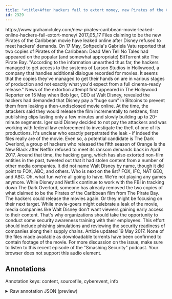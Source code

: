 ```yaml
---
title: "<title>After hackers fail to extort money, new Pirates of the Caribbean movie torrents appear</title>"
id: 2329
---
```


<title>After hackers fail to extort money, new Pirates of the Caribbean movie torrents appear</title>
<source> https://www.grahamcluley.com/new-pirates-caribbean-movie-leaked-online-hackers-fail-extort-money/ </source>
<date> 2017_05_17 </date>
<text>
Files claiming to be the new Pirates of the Caribbean movie have leaked online after Disney refused to meet hackers' demands.
On 17 May, Softpedia's Gabriela Vatu reported that two copies of Pirates of the Caribbean: Dead Men Tell No Tales had appeared on the popular (and somewhat appropriate) BitTorrent site The Pirate Bay.
"According to the information unearthed thus far, the hackers managed to get access to the systems of Larson Studios in Hollywood, a company that handles additional dialogue recorded for movies. It seems that the copies they've managed to get their hands on are in various stages of production and not exactly what you'd expect from a full cinema-ready release."
News of the extortion attempt first appeared in The Hollywood Reporter on 15 May when Bob Iger, CEO at Walt Disney, revealed the hackers had demanded that Disney pay a "huge sum" in Bitcoins to prevent them from leaking a then-undisclosed movie online.
At the time, the attackers said they would release the film incrementally to netizens, first publishing clips lasting only a few minutes and slowly building up to 20-minute segments. Iger said Disney decided to not pay the attackers and was working with federal law enforcement to investigate the theft of one of its productions.
It's unclear who exactly perpetrated the leak - if indeed the files really are of the movie. Even so, a potential candidate is The Dark Overlord, a group of hackers who released the fifth season of Orange Is the New Black after Netflix refused to meet its ransom demands back in April 2017.
Around that time, the hacking gang, which has also extorted non-film entities in the past, tweeted out that it had stolen content from a number of other media companies. It did not name Walt Disney by name, though it did point to FOX, ABC, and others.
Who is next on the list? FOX, IFC, NAT GEO, and ABC. Oh, what fun we're all going to have. We're not playing any games anymore.
While Disney and Netflix continue to work with the FBI in tracking down The Dark Overlord, someone has already removed the two copies of what claimed to be the Pirates of the Caribbean film from The Pirate Bay. The hackers could release the movies again. Or they might be focusing on their next target.
While movie-goers might celebrate a leak of the movie, media companies like Walt Disney don't want viewers gaining early access to their content. That's why organizations should take the opportunity to conduct some security awareness training with their employees. This effort should include phishing simulations and reviewing the security readiness of companies along their supply chains.
Article updated 19 May 2017. None of the files made available as downloadable torrents have been confirmed to contain footage of the movie. 
For more discussion on the issue, make sure to listen to this recent episode of the "Smashing Security" podcast. 
Your browser does not support this audio element.
</text>



## Annotations

Annotation keys: content, sourcefile, cyberevent, info

<details>
<summary>Raw annotation JSON (preview)</summary>

```json
{
  "content": "Files claiming to be the new Pirates of the Caribbean movie have leaked online after Disney refused to meet hackers' demands. On 17 May, Softpedia's Gabriela Vatu reported that two copies of Pirates of the Caribbean: Dead Men Tell No Tales had appeared on the popular (and somewhat appropriate) BitTorrent site The Pirate Bay. \"According to the information unearthed thus far, the hackers managed to get access to the systems of Larson Studios in Hollywood, a company that handles additional dialogue recorded for movies. It seems that the copies they've managed to get their hands on are in various stages of production and not exactly what you'd expect from a full cinema-ready release.\" News of the extortion attempt first appeared in The Hollywood Reporter on 15 May when Bob\u00a0Iger, CEO at Walt Disney, revealed the hackers had demanded that Disney pay a \"huge sum\" in Bitcoins to prevent them from leaking a then-undisclosed movie online. At the time, the attackers said they would release the film incrementally to netizens, first publishing clips lasting only a few minutes and slowly building up to 20-minute segments. Iger said Disney decided to not pay the attackers and was working with federal law enforcement to investigate the theft of one of its productions. It's unclear who exactly perpetrated the leak - if indeed the files really are of the movie. Even so, a potential candidate is The Dark Overlord, a group of hackers who released the fifth season of Orange Is the New Black after Netflix refused to meet its ransom demands back in April 2017. Around that time, the hacking gang, which has also extorted non-film entities in the past, tweeted out that it had stolen content from a number of other media companies. It did not name Walt Disney by name, though it did point to FOX, ABC, and others. Who is next on the list? FOX, IFC, NAT GEO, and ABC. Oh, what fun we're all going to have. We're not playing any games anymore. While Disney and Netflix continue to work with the FBI in tracking down The Dark Overlord, someone has already removed the two copies of what claimed to be the Pirates of the Caribbean film from The Pirate Bay. The hackers could release the movies again. Or they might be focusing on their next target. While movie-goers might celebrate a leak of the movie, media companies like Walt Disney don't want viewers gaining early access to their content. That's why organizations should take the opportunity to conduct some security awareness training with their employees. This effort should include phishing simulations and reviewing the security readiness of companies along their supply chains. Article updated 19 May 2017. None of the files made available as downloadable torrents have been confirmed to contain footage of the movie.  For more discussion on the issue, make sure to listen to this recent episode of the \"Smashing Security\" podcast.  Your browser does not support this audio element.",
  "sourcefile": "2329.txt",
  "cyberevent": {
    "hopper": [
      {
        "index": 0,
        "relation": "Same",
        "events": [
          {
            "index": "E4",
            "type": "Attack",
            "realis": "Actual",
            "nugget": {
              "startOffset": 827,
              "index": "T15",
              "endOffset": 839,
              "text": "had demanded"
            },
            "argument": [
              {
                "index": "T14",
                "text": "hackers",
                "endOffset": 826,
                "role": {
                  "type": "Attacker"
                },
                "startOffset": 819,
                "type": "Person"
              }
            ],
            "subtype": "Ransom"
          },
          {
            "index": "E5",
            "type": "Attack",
            "realis": "Actual",
            "nugget": {
              "startOffset": 852,
              "index": "T17",
              "endOffset": 855,
              "text": "pay"
```
</details>
